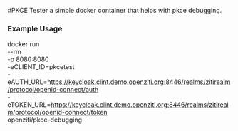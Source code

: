 #PKCE Tester
a simple docker container that helps with pkce debugging.

### Example Usage
docker run \
	--rm \
	-p 8080:8080 \
	-eCLIENT_ID=pkcetest \
	-eAUTH_URL=https://keycloak.clint.demo.openziti.org:8446/realms/zitirealm/protocol/openid-connect/auth \
	-eTOKEN_URL=https://keycloak.clint.demo.openziti.org:8446/realms/zitirealm/protocol/openid-connect/token \
	openziti/pkce-debugging